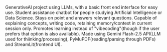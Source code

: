 GenerativeAI project using LLMs, with a basic front end interface for easy use.
Student assistance chatbot for people studying Artificial Intelligence or Data Science. Stays on point and answers relevant questions. Capable of explaining concepts, writing code, retaining memory/context in current session only. 
Promotes learning instead of "vibecoding"(though if the user prefers that option is also available).
Made using Gemini Flash-2.5 API(LLM used for thiinking/processing), PyMuPDF(reading/parsing through PDFs) and StreamLit(frontend UI).

